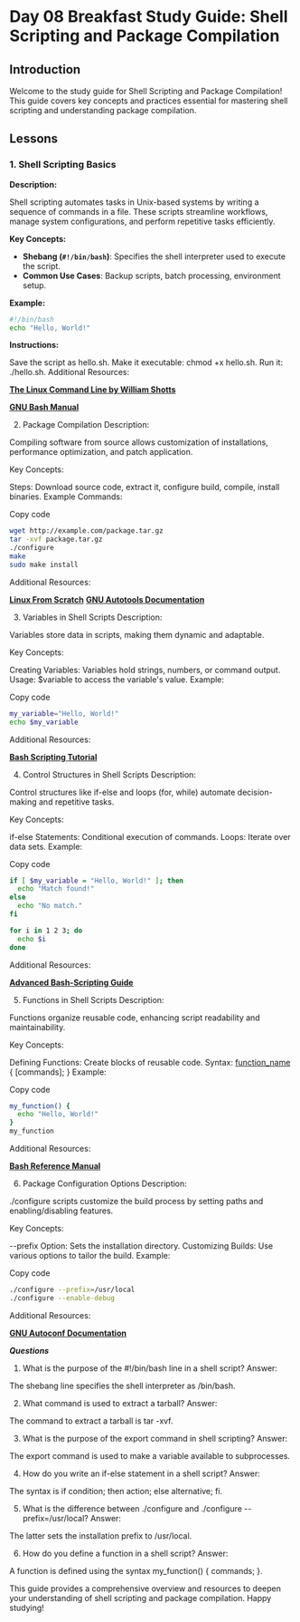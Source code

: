 # Day 08 Breakfast Study Guide: Shell Scripting and Package Compilation

## Introduction

Welcome to the study guide for Shell Scripting and Package Compilation! This guide covers key concepts and practices essential for mastering shell scripting and understanding package compilation. 

## Lessons

### 1. Shell Scripting Basics

**Description:**

Shell scripting automates tasks in Unix-based systems by writing a sequence of commands in a file. These scripts streamline workflows, manage system configurations, and perform repetitive tasks efficiently. 

**Key Concepts:**

- **Shebang (`#!/bin/bash`)**: Specifies the shell interpreter used to execute the script.
- **Common Use Cases**: Backup scripts, batch processing, environment setup.

**Example:**

```bash
#!/bin/bash
echo "Hello, World!"
```
**Instructions:**

Save the script as hello.sh.
Make it executable: chmod +x hello.sh.
Run it: ./hello.sh.
Additional Resources:

**[The Linux Command Line by William Shotts](https://linuxcommand.org/tlcl.php)**

**[GNU Bash Manual](https://www.gnu.org/software/bash/manual/bash.html)**

2. Package Compilation
Description:

Compiling software from source allows customization of installations, performance optimization, and patch application.

Key Concepts:

Steps: Download source code, extract it, configure build, compile, install binaries.
Example Commands:


Copy code
```bash
wget http://example.com/package.tar.gz
tar -xvf package.tar.gz
./configure
make
sudo make install
```
Additional Resources:

**[Linux From Scratch](https://www.linuxfromscratch.org/)**
**[GNU Autotools Documentation](https://www.gnu.org/savannah-checkouts/gnu/autoconf/manual/autoconf-2.72/autoconf.html)**

3. Variables in Shell Scripts
Description:

Variables store data in scripts, making them dynamic and adaptable.

Key Concepts:

Creating Variables: Variables hold strings, numbers, or command output.
Usage: $variable to access the variable's value.
Example:

Copy code
```bash
my_variable="Hello, World!"
echo $my_variable
```
Additional Resources:

**[Bash Scripting Tutorial](https://linuxconfig.org/bash-scripting-tutorial)**

4. Control Structures in Shell Scripts
Description:

Control structures like if-else and loops (for, while) automate decision-making and repetitive tasks.

Key Concepts:

if-else Statements: Conditional execution of commands.
Loops: Iterate over data sets.
Example:


Copy code
```bash
if [ $my_variable = "Hello, World!" ]; then
  echo "Match found!"
else
  echo "No match."
fi

for i in 1 2 3; do
  echo $i
done
```
Additional Resources:

**[Advanced Bash-Scripting Guide](https://linux.die.net/abs-guide/)**

5. Functions in Shell Scripts
Description:

Functions organize reusable code, enhancing script readability and maintainability.

Key Concepts:

Defining Functions: Create blocks of reusable code.
Syntax: [function_name]() { [commands]; }
Example:


Copy code
```bash
my_function() {
  echo "Hello, World!"
}
my_function
```
Additional Resources:

**[Bash Reference Manual](https://www.gnu.org/software/bash/manual/bash.html#Shell-Functions)**

6. Package Configuration Options
Description:

./configure scripts customize the build process by setting paths and enabling/disabling features.

Key Concepts:

--prefix Option: Sets the installation directory.
Customizing Builds: Use various options to tailor the build.
Example:

Copy code
```bash
./configure --prefix=/usr/local
./configure --enable-debug
```
Additional Resources:

**[GNU Autoconf Documentation](https://www.gnu.org/savannah-checkouts/gnu/autoconf/manual/autoconf-2.72/autoconf.html)**

***Questions***

1. What is the purpose of the #!/bin/bash line in a shell script?
Answer:

The shebang line specifies the shell interpreter as /bin/bash.

2. What command is used to extract a tarball?
Answer:

The command to extract a tarball is tar -xvf.

3. What is the purpose of the export command in shell scripting?
Answer:

The export command is used to make a variable available to subprocesses.

4. How do you write an if-else statement in a shell script?
Answer:

The syntax is if condition; then action; else alternative; fi.

5. What is the difference between ./configure and ./configure --prefix=/usr/local?
Answer:

The latter sets the installation prefix to /usr/local.

6. How do you define a function in a shell script?
Answer:

A function is defined using the syntax my_function() { commands; }.

This guide provides a comprehensive overview and resources to deepen your understanding of shell scripting and package compilation. Happy studying!